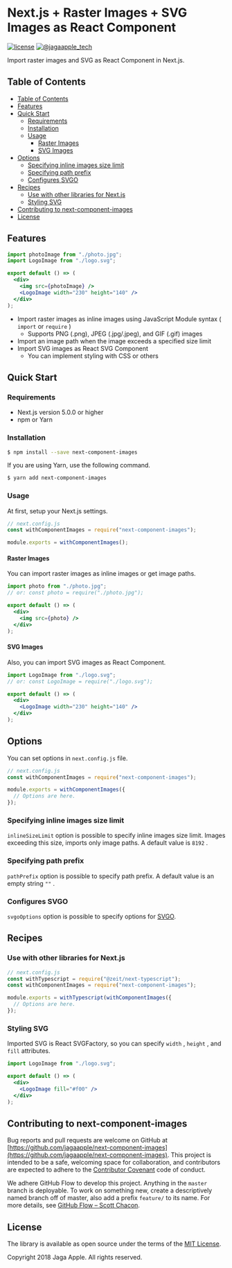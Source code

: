 <!-- ======================================================================================================================= -->
<!-- README                                                                                                                  -->
<!-- ======================================================================================================================= -->
# Next.js + Raster Images + SVG Images as React Component

[![license](https://img.shields.io/github/license/jagaapple/next-component-images.svg)](https://opensource.org/licenses/MIT)
[![@jagaapple_tech](https://img.shields.io/badge/contact-%40jagaapple_tech-blue.svg)](https://twitter.com/jagaapple_tech)

Import raster images and SVG as React Component in Next.js.


## Table of Contents

<!-- TOC depthFrom:2 -->

- [Table of Contents](#table-of-contents)
- [Features](#features)
- [Quick Start](#quick-start)
  - [Requirements](#requirements)
  - [Installation](#installation)
  - [Usage](#usage)
    - [Raster Images](#raster-images)
    - [SVG Images](#svg-images)
- [Options](#options)
  - [Specifying inline images size limit](#specifying-inline-images-size-limit)
  - [Specifying path prefix](#specifying-path-prefix)
  - [Configures SVGO](#configures-svgo)
- [Recipes](#recipes)
  - [Use with other libraries for Next.js](#use-with-other-libraries-for-nextjs)
  - [Styling SVG](#styling-svg)
- [Contributing to next-component-images](#contributing-to-next-component-images)
- [License](#license)

<!-- /TOC -->


## Features
```jsx
import photoImage from "./photo.jpg";
import LogoImage from "./logo.svg";

export default () => (
  <div>
    <img src={photoImage} />
    <LogoImage width="230" height="140" />
  </div>
);
```

- Import raster images as inline images using JavaScript Module syntax ( `import` or `require` )
  - Supports PNG (.png), JPEG (.jpg/.jpeg), and GIF (.gif) images
- Import an image path when the image exceeds a specified size limit
- Import SVG images as React SVG Component
  - You can implement styling with CSS or others


## Quick Start
### Requirements
- Next.js version 5.0.0 or higher
- npm or Yarn

### Installation

```bash
$ npm install --save next-component-images
```

If you are using Yarn, use the following command.

```bash
$ yarn add next-component-images
```

### Usage
At first, setup your Next.js settings.

```js
// next.config.js
const withComponentImages = require("next-component-images");

module.exports = withComponentImages();
```

#### Raster Images
You can import raster images as inline images or get image paths.

```jsx
import photo from "./photo.jpg";
// or: const photo = require("./photo.jpg");

export default () => (
  <div>
    <img src={photo} />
  </div>
);
```

#### SVG Images
Also, you can import SVG images as React Component.

```jsx
import LogoImage from "./logo.svg";
// or: const LogoImage = require("./logo.svg");

export default () => (
  <div>
    <LogoImage width="230" height="140" />
  </div>
);
```


## Options
You can set options in `next.config.js` file.

```js
// next.config.js
const withComponentImages = require("next-component-images");

module.exports = withComponentImages({
  // Options are here.
});
```

### Specifying inline images size limit
`inlineSizeLimit` option is possible to specify inline images size limit. Images exceeding this size, imports only image paths.
A default value is `8192` .

### Specifying path prefix
`pathPrefix` option is possible to specify path prefix. A default value is an empty string `""` .

### Configures SVGO
`svgoOptions` option is possible to specify options for [SVGO](https://github.com/svg/svgo/).


## Recipes
### Use with other libraries for Next.js
```js
// next.config.js
const withTypescript = require("@zeit/next-typescript");
const withComponentImages = require("next-component-images");

module.exports = withTypescript(withComponentImages({
  // Options are here.
});
```

### Styling SVG
Imported SVG is React SVGFactory, so you can specify `width` , `height` , and `fill` attributes.

```jsx
import LogoImage from "./logo.svg";

export default () => (
  <div>
    <LogoImage fill="#f00" />
  </div>
);
```


## Contributing to next-component-images
Bug reports and pull requests are welcome on GitHub at
[https://github.com/jagaapple/next-component-images](https://github.com/jagaapple/next-component-images). This project is
intended to be a safe, welcoming space for collaboration, and contributors are expected to adhere to the
[Contributor Covenant](http://contributor-covenant.org) code of conduct.

We adhere GitHub Flow to develop this project. Anything in the `master` branch is deployable. To work on something new, create
a descriptively named branch off of master, also add a prefix `feature/` to its name. For more details, see
[GitHub Flow – Scott Chacon](http://scottchacon.com/2011/08/31/github-flow.html).


## License
The library is available as open source under the terms of the [MIT License](http://opensource.org/licenses/MIT).

Copyright 2018 Jaga Apple. All rights reserved.

